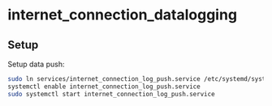 # internet_connection_datalogging

## Setup

Setup data push:
```bash
sudo ln services/internet_connection_log_push.service /etc/systemd/system/internet_connection_log_push.service
systemctl enable internet_connection_log_push.service
sudo systemctl start internet_connection_log_push.service
```

